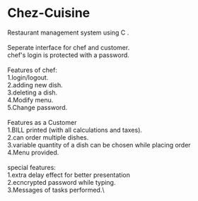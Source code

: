 # Chez-Cuisine
Restaurant management system using C .\
\
Seperate interface for chef and  customer.\
chef's login is protected with a password.\
\
Features of chef:\
1.login/logout.\
2.adding new dish.\
3.deleting a dish.\
4.Modify menu.\
5.Change password.\
\
Features as a Customer\
1.BILL printed (with all calculations and taxes).\
2.can order multiple dishes.\
3.variable quantity of a dish can be chosen while placing order\
4.Menu provided.\
\
special features:\
1.extra delay effect for better presentation\
2.ecncrypted password while typing.\
3.Messages of tasks performed.\
